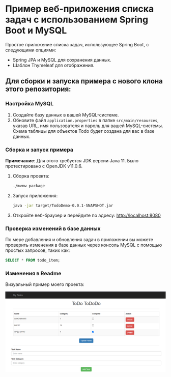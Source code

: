 # Пример веб-приложения списка задач с использованием Spring Boot и MySQL

Простое приложение списка задач, использующее Spring Boot, с следующими опциями:

- Spring JPA и MySQL для сохранения данных.
- Шаблон Thymeleaf для отображения.

## Для сборки и запуска примера с нового клона этого репозитория:

### Настройка MySQL

1. Создайте базу данных в вашей MySQL-системе.
2. Обновите файл `application.properties` в папке `src/main/resources`, указав URL, имя пользователя и пароль для вашей MySQL-системы. Схема таблицы для объектов Todo будет создана для вас в базе данных.

### Сборка и запуск примера

**Примечание**: Для этого требуется JDK версии Java 11. Было протестировано с OpenJDK v11.0.6.

1. Сборка проекта:
   ```sh
   ./mvnw package
   ```
2. Запуск приложения:
   ```sh
   java -jar target/TodoDemo-0.0.1-SNAPSHOT.jar
   ```
3. Откройте веб-браузер и перейдите по адресу: [http://localhost:8080](http://localhost:8080)

### Проверка изменений в базе данных

По мере добавления и обновления задач в приложении вы можете проверить изменения в базе данных через консоль MySQL с помощью простых запросов, таких как:

```sql
SELECT * FROM todo_item;
```

### Изменения в Readme

Визуальный пример моего проекта:

![Пример проекта](src/main/resources/Image.png)
